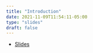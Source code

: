 ```yaml
---
title: "Introduction"
date: 2021-11-09T11:54:11-05:00
type: "slides"
draft: false
---
```


- [Slides](slides/)